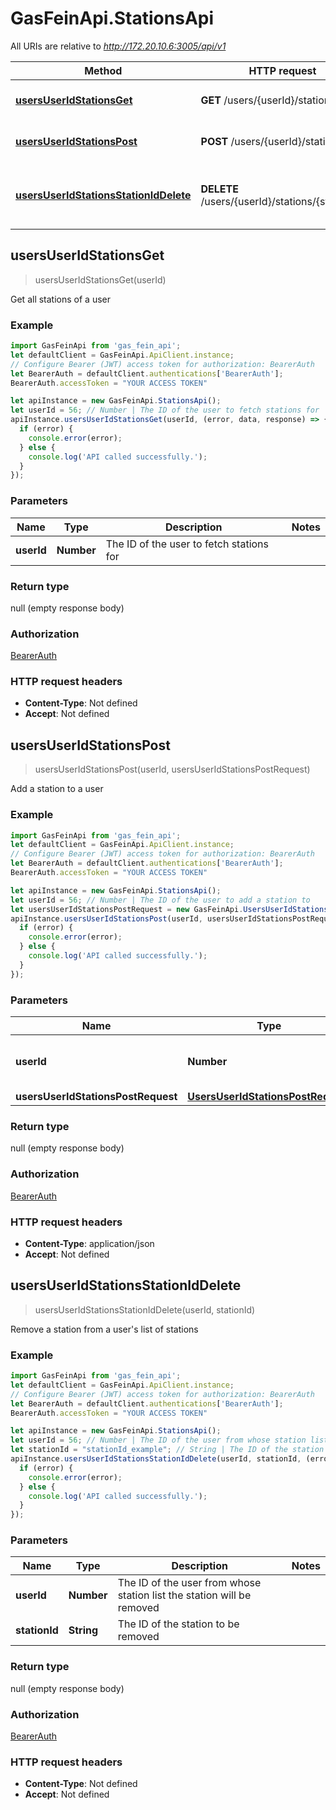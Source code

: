 # GasFeinApi.StationsApi

All URIs are relative to *http://172.20.10.6:3005/api/v1*

Method | HTTP request | Description
------------- | ------------- | -------------
[**usersUserIdStationsGet**](StationsApi.md#usersUserIdStationsGet) | **GET** /users/{userId}/stations | Get all stations of a user
[**usersUserIdStationsPost**](StationsApi.md#usersUserIdStationsPost) | **POST** /users/{userId}/stations | Add a station to a user
[**usersUserIdStationsStationIdDelete**](StationsApi.md#usersUserIdStationsStationIdDelete) | **DELETE** /users/{userId}/stations/{stationId} | Remove a station from a user&#39;s list of stations



## usersUserIdStationsGet

> usersUserIdStationsGet(userId)

Get all stations of a user

### Example

```javascript
import GasFeinApi from 'gas_fein_api';
let defaultClient = GasFeinApi.ApiClient.instance;
// Configure Bearer (JWT) access token for authorization: BearerAuth
let BearerAuth = defaultClient.authentications['BearerAuth'];
BearerAuth.accessToken = "YOUR ACCESS TOKEN"

let apiInstance = new GasFeinApi.StationsApi();
let userId = 56; // Number | The ID of the user to fetch stations for
apiInstance.usersUserIdStationsGet(userId, (error, data, response) => {
  if (error) {
    console.error(error);
  } else {
    console.log('API called successfully.');
  }
});
```

### Parameters


Name | Type | Description  | Notes
------------- | ------------- | ------------- | -------------
 **userId** | **Number**| The ID of the user to fetch stations for | 

### Return type

null (empty response body)

### Authorization

[BearerAuth](../README.md#BearerAuth)

### HTTP request headers

- **Content-Type**: Not defined
- **Accept**: Not defined


## usersUserIdStationsPost

> usersUserIdStationsPost(userId, usersUserIdStationsPostRequest)

Add a station to a user

### Example

```javascript
import GasFeinApi from 'gas_fein_api';
let defaultClient = GasFeinApi.ApiClient.instance;
// Configure Bearer (JWT) access token for authorization: BearerAuth
let BearerAuth = defaultClient.authentications['BearerAuth'];
BearerAuth.accessToken = "YOUR ACCESS TOKEN"

let apiInstance = new GasFeinApi.StationsApi();
let userId = 56; // Number | The ID of the user to add a station to
let usersUserIdStationsPostRequest = new GasFeinApi.UsersUserIdStationsPostRequest(); // UsersUserIdStationsPostRequest | 
apiInstance.usersUserIdStationsPost(userId, usersUserIdStationsPostRequest, (error, data, response) => {
  if (error) {
    console.error(error);
  } else {
    console.log('API called successfully.');
  }
});
```

### Parameters


Name | Type | Description  | Notes
------------- | ------------- | ------------- | -------------
 **userId** | **Number**| The ID of the user to add a station to | 
 **usersUserIdStationsPostRequest** | [**UsersUserIdStationsPostRequest**](UsersUserIdStationsPostRequest.md)|  | 

### Return type

null (empty response body)

### Authorization

[BearerAuth](../README.md#BearerAuth)

### HTTP request headers

- **Content-Type**: application/json
- **Accept**: Not defined


## usersUserIdStationsStationIdDelete

> usersUserIdStationsStationIdDelete(userId, stationId)

Remove a station from a user&#39;s list of stations

### Example

```javascript
import GasFeinApi from 'gas_fein_api';
let defaultClient = GasFeinApi.ApiClient.instance;
// Configure Bearer (JWT) access token for authorization: BearerAuth
let BearerAuth = defaultClient.authentications['BearerAuth'];
BearerAuth.accessToken = "YOUR ACCESS TOKEN"

let apiInstance = new GasFeinApi.StationsApi();
let userId = 56; // Number | The ID of the user from whose station list the station will be removed
let stationId = "stationId_example"; // String | The ID of the station to be removed
apiInstance.usersUserIdStationsStationIdDelete(userId, stationId, (error, data, response) => {
  if (error) {
    console.error(error);
  } else {
    console.log('API called successfully.');
  }
});
```

### Parameters


Name | Type | Description  | Notes
------------- | ------------- | ------------- | -------------
 **userId** | **Number**| The ID of the user from whose station list the station will be removed | 
 **stationId** | **String**| The ID of the station to be removed | 

### Return type

null (empty response body)

### Authorization

[BearerAuth](../README.md#BearerAuth)

### HTTP request headers

- **Content-Type**: Not defined
- **Accept**: Not defined

